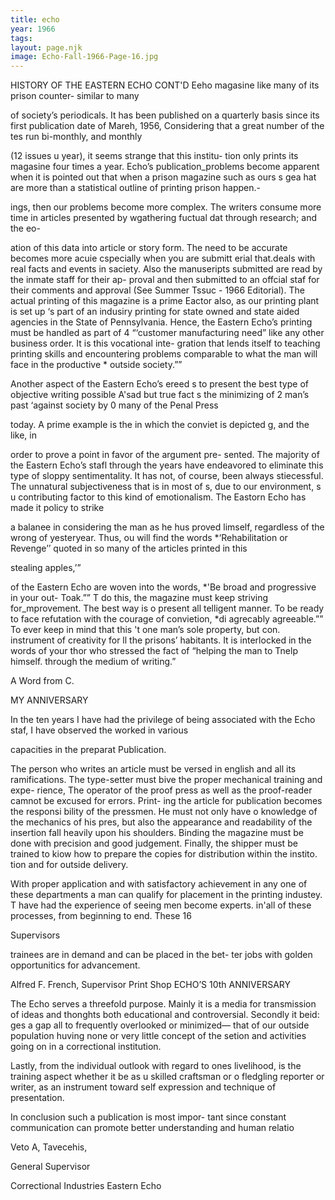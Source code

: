 ```yaml
---
title: echo
year: 1966
tags:
layout: page.njk
image: Echo-Fall-1966-Page-16.jpg
---
```

HISTORY OF THE EASTERN ECHO CONT'D
Eeho magasine like many of its prison counter-
similar to many

of society’s periodicals. It has been published on a
quarterly basis since its first publication date of
Mareh, 1956, Considering that a great number of the
tes run bi-monthly, and monthly

(12 issues u year), it seems strange that this institu-
tion only prints its magasine four times a year. Echo’s
publication_problems  become apparent when it is
pointed out that when a prison magazine such as
ours s gea hat are more
than a statistical outline of printing prison happen.-

ings, then our problems become more complex. The
writers consume more time in articles presented by
wgathering fuctual dat through research; and the eo-

ation of this data into article or story form. The
need to be accurate becomes more acuie cspecially
when you are submitt erial that.deals with
real facts and events in saciety. Also the manuseripts
submitted are read by the inmate staff for their ap-
proval and then submitted to an offcial staf for their
comments and approval (See Summer Tssuc - 1966
Editorial). The actual printing of this magazine is
a prime Eactor also, as our printing plant is set up
‘s part of an indusiry printing for state owned and
state aided agencies in the State of Pennsylvania.
Hence, the Eastern Echo’s printing must be handled
as part of 4 “‘customer manufacturing need” like
any other business order. It is this vocational inte-
gration that lends itself to teaching printing skills
and encountering problems comparable to what the
man will face in the productive * outside society.””

Another aspect of the Eastern Echo’s ereed s to
present the best type of objective writing possible
A'sad but true fact s the minimizing of 2 man’s past
‘against society by 0 many of the Penal Press

today. A prime example is the
in which the conviet is depicted
g, and the like, in

order to prove a point in favor of the argument pre-
sented. The majority of the Eastern Echo’s stafl
through the years have endeavored to eliminate this
type of sloppy sentimentality. It has not, of course,
been always stiecessful. The unnatural subjectiveness
that is in most of s, due to our environment,
s u contributing factor to this kind of emotionalism.
The Eastorn Echo has made it policy to strike

a balanee in considering the man as he hus proved
limself, regardless of the wrong of yesteryear. Thus,
ou will find the words *‘Rehabilitation or Revenge’’
quoted in so many of the articles printed in this

stealing apples,’”

of the Eastern Echo are woven into
the words, *'Be broad and progressive in your out-
Toak.”” T do this, the magazine must keep striving
for_mprovement. The best way is o present all
telligent manner. To be ready to
face refutation with the courage of convietion, *di
agrecably agreeable.”” To ever keep in mind that this
't one man’s sole property, but  con.
instrument of creativity for ll the prisons’
habitants. It is interlocked in the words of your
thor who stressed the fact of “helping the man to
Tnelp himself. through the medium of writing.”

A Word from C.

MY ANNIVERSARY

In the ten years I have had the privilege of being
associated with the Echo staf, I have observed the
 worked in various

capacities in the preparat
Publication.

The person who writes an article must be versed
in english and all its ramifications. The type-setter
must bive the proper mechanical training and expe-
rience, The operator of the proof press as well as
the proof-reader camnot be excused for errors. Print-
ing the article for publication becomes the responsi
bility of the pressmen. He must not only have o
knowledge of the mechanics of his pres, but also
the appearance and readability of the insertion fall
heavily upon his shoulders. Binding the magazine
must be done with precision and good judgement.
Finally, the shipper must be trained to kiow how to
prepare the copies for distribution within the instito.
tion and for outside delivery.

With proper application and with satisfactory
achievement in any one of these departments a man
can qualify for placement in the printing industey. T
have had the experience of seeing men become experts.
in'all of these processes, from beginning to end. These
16

Supervisors

trainees are in demand and can be placed in the bet-
ter jobs with golden opportunitics for advancement.

Alfred F. French,
Supervisor
Print Shop
ECHO’S 10th ANNIVERSARY

The Echo serves a threefold purpose. Mainly it
is a media for transmission of ideas and thonghts
both educational and controversial. Secondly it beid:
ges a gap all to frequently overlooked or minimized—
that of our outside population huving none or very
little concept of the setion and activities going on
in a correctional institution.

Lastly, from the individual outlook with regard
to ones livelihood, is the training aspect whether it
be as u skilled craftsman or o fledgling reporter or
writer, as an instrument toward self expression and
technique of presentation.

In conclusion such a publication is most impor-
tant since constant communication can promote better
understanding and human relatio

Veto A, Tavecehis,

General Supervisor

Correctional Industries
Eastern Echo


